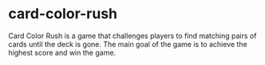 # card-color-rush
Card Color Rush is a game that challenges players to find matching pairs of cards until the deck is gone. The main goal of the game is to achieve the highest score and win the game.
